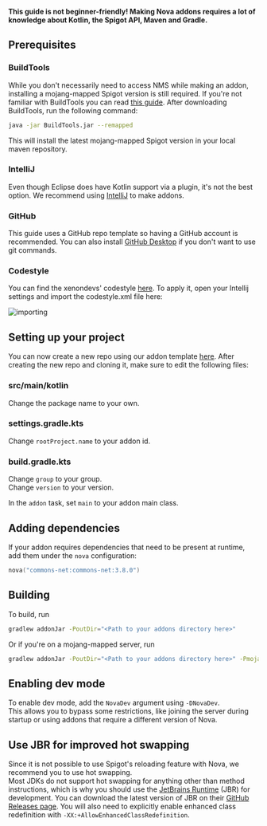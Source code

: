 **This guide is not beginner-friendly! Making Nova addons requires a lot of knowledge about Kotlin, the Spigot API, Maven and Gradle.**

## Prerequisites

### BuildTools

While you don't necessarily need to access NMS while making an addon, installing a mojang-mapped Spigot version is still
required. If you're not familiar with BuildTools you can read [this guide](https://www.spigotmc.org/wiki/buildtools/). After
downloading BuildTools, run the following command:

```bash
java -jar BuildTools.jar --remapped
```

This will install the latest mojang-mapped Spigot version in your local maven repository.

### IntelliJ

Even though Eclipse does have Kotlin support via a plugin, it's not the best option. We recommend using [IntelliJ](https://www.jetbrains.com/idea/)
to make addons.

### GitHub

This guide uses a GitHub repo template so having a GitHub account is recommended. You can also install [GitHub Desktop](https://desktop.github.com/)
if you don't want to use git commands.

### Codestyle

You can find the xenondevs' codestyle [here](https://github.com/xenondevs/Nova/blob/main/codestyle.xml). To apply it, open 
your Intellij settings and import the codestyle.xml file here:

![importing](https://i.imgur.com/gvLfaQg.png)

## Setting up your project

You can now create a new repo using our addon template [here](https://github.com/xenondevs/Nova-Addon-Template/generate).
After creating the new repo and cloning it, make sure to edit the following files:

### src/main/kotlin

Change the package name to your own.

### settings.gradle.kts

Change `rootProject.name` to your addon id.

### build.gradle.kts

Change `group` to your group.  
Change `version` to your version.

In the `addon` task, set `main` to your addon main class.

## Adding dependencies

If your addon requires dependencies that need to be present at runtime, add them under the `nova` configuration:

```kotlin title="build.gradle.kts dependencies { }"
nova("commons-net:commons-net:3.8.0")
```

## Building

To build, run
```bash title="Build with Gradle"
gradlew addonJar -PoutDir="<Path to your addons directory here>"
```
Or if you're on a mojang-mapped server, run
```bash title="Build with Gradle"
gradlew addonJar -PoutDir="<Path to your addons directory here>" -Pmojang-mapped
```

## Enabling dev mode

To enable dev mode, add the `NovaDev` argument using `-DNovaDev`.  
This allows you to bypass some restrictions, like joining the server during startup or using addons that require a different version of Nova.

## Use JBR for improved hot swapping

Since it is not possible to use Spigot's reloading feature with Nova, we recommend you to use hot swapping.  
Most JDKs do not support hot swapping for anything other than method instructions, which is why you should use the
[JetBrains Runtime](https://github.com/JetBrains/JetBrainsRuntime) (JBR) for development.
You can download the latest version of JBR on their [GitHub Releases page](https://github.com/JetBrains/JetBrainsRuntime/releases).
You will also need to explicitly enable enhanced class redefinition with `-XX:+AllowEnhancedClassRedefinition`.